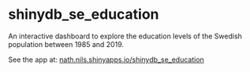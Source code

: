 # shinydb_se_education
An interactive dashboard to explore the education levels of the Swedish population between 1985 and 2019. 

See the app at: [nath.nils.shinyapps.io/shinydb_se_education](https://nath-nils.shinyapps.io/shinydb_se_education/)
